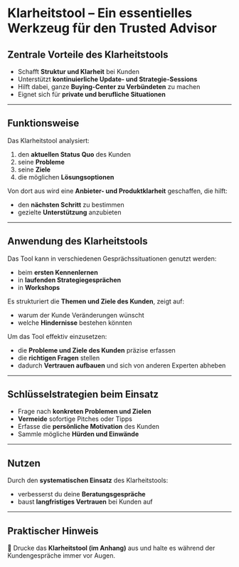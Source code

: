 # Klarheitstool – Ein essentielles Werkzeug für den Trusted Advisor

## Zentrale Vorteile des Klarheitstools
- Schafft **Struktur und Klarheit** bei Kunden  
- Unterstützt **kontinuierliche Update- und Strategie-Sessions**  
- Hilft dabei, ganze **Buying-Center zu Verbündeten** zu machen  
- Eignet sich für **private und berufliche Situationen**

---

## Funktionsweise
Das Klarheitstool analysiert:
1. den **aktuellen Status Quo** des Kunden  
2. seine **Probleme**  
3. seine **Ziele**  
4. die möglichen **Lösungsoptionen**  

Von dort aus wird eine **Anbieter- und Produktklarheit** geschaffen, die hilft:
- den **nächsten Schritt** zu bestimmen  
- gezielte **Unterstützung** anzubieten  

---

## Anwendung des Klarheitstools
Das Tool kann in verschiedenen Gesprächssituationen genutzt werden:
- beim **ersten Kennenlernen**  
- in **laufenden Strategiegesprächen**  
- in **Workshops**  

Es strukturiert die **Themen und Ziele des Kunden**, zeigt auf:  
- warum der Kunde Veränderungen wünscht  
- welche **Hindernisse** bestehen könnten  

Um das Tool effektiv einzusetzen:
- die **Probleme und Ziele des Kunden** präzise erfassen  
- die **richtigen Fragen** stellen  
- dadurch **Vertrauen aufbauen** und sich von anderen Experten abheben  

---

## Schlüsselstrategien beim Einsatz
- Frage nach **konkreten Problemen und Zielen**  
- **Vermeide** sofortige Pitches oder Tipps  
- Erfasse die **persönliche Motivation** des Kunden  
- Sammle mögliche **Hürden und Einwände**  

---

## Nutzen
Durch den **systematischen Einsatz** des Klarheitstools:  
- verbesserst du deine **Beratungsgespräche**  
- baust **langfristiges Vertrauen** bei Kunden auf  

---

## Praktischer Hinweis
📄 Drucke das **Klarheitstool (im Anhang)** aus und halte es während der Kundengespräche immer vor Augen.
